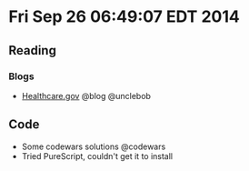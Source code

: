 # Fri Sep 26 06:49:07 EDT 2014

## Reading
### Blogs
  - [Healthcare.gov](http://blog.8thlight.com/uncle-bob/2013/11/12/Healthcare-gov.html) @blog @unclebob

## Code
  - Some codewars solutions @codewars
  - Tried PureScript, couldn't get it to install
